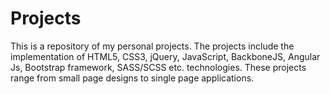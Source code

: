 # Projects

This is a repository of my personal projects. 
The projects include the implementation of HTML5, CSS3, jQuery, JavaScript, BackboneJS, Angular Js, Bootstrap framework,
SASS/SCSS etc. technologies. These projects range from small page designs to single page applications. 


